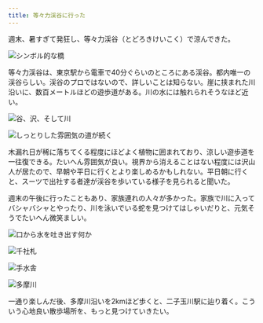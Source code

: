 ```yaml
---
title: 等々力渓谷に行った
---
```

週末、暑すぎて発狂し、等々力渓谷（とどろきけいこく）で涼んできた。

![](https://lh5.googleusercontent.com/5oDnJYRcncpRLd4K1iOyTg0A5AKI6SUzfW1qyjPHm7UvVapYYDfbAJUzaWfkq--6IRW6SzGFHJ5yr-DfLZQZEYIMKeNMqhnQxx1OxySzR-WpSopr3w2rwXhHItROz07qoD9o47iPln3xht3XjooCcVY "シンボル的な橋")

等々力渓谷は、東京駅から電車で40分ぐらいのところにある渓谷。都内唯一の渓谷らしい。渓谷のプロではないので、詳しいことは知らない。崖に挟まれた川沿いに、数百メートルほどの遊歩道がある。川の水には触れられそうなほど近い。

![](https://lh5.googleusercontent.com/3t8LdDFOfIBIdDEswvurf5eNh0Ngjs2OLi23dLgPWhQuCVwaenmpLyI84bkMsFyOEXhn3DoNIt3hFEb9D8a2dt3noiTkT0hD-qWQR9f4yUqEctSMqndYexZJdrwWIBXPtsgYrC_PyRVKK6oznXg404c "谷、沢、そして川")

![](https://lh4.googleusercontent.com/P4_RnruUDeDueHyhwTY-GO8bnA6cy2pzkoOnK8n6TO_7M5Rebwz_vqGpBDeTP_eLrBXCkyybP_RZTI_dMfVRXF9PiDQMEHnJ0W8psrXiQr3CYkmvkQI4LGqapgi-YnAE2Hy5oLT3tgYMITVkqGLDvdA "しっとりした雰囲気の道が続く")

木漏れ日が稀に落ちてくる程度にほどよく植物に囲まれており、涼しい遊歩道を一往復できる。たいへん雰囲気が良い。視界から消えることはない程度には沢山人が居たので、早朝や平日に行くとより楽しめるかもしれない。平日朝に行くと、スーツで出社する者達が渓谷を歩いている様子を見られると聞いた。

週末の午後に行ったこともあり、家族連れの人々が多かった。家族で川に入ってバシャバシャとやったり、川を泳いでいる蛇を見つけてはしゃいだりと、元気そうでたいへん微笑ましい。

![](https://lh6.googleusercontent.com/HaMzX15JeY4NfZlbeDlyNd6edqtOVeirLKPbubZamXOIlAgs84Pl2Di31hxeHNIYBY0mZt-6iOFdZJBcdPFOwfsyvOxDLAJqpJ9sNqyIqs3K1FSF5eKeQ1B979SsonHWK1rD5yPSFudGeW4flwGpfTk "口から水を吐き出す何か")

![](https://lh4.googleusercontent.com/zOjm6rjaR9zId6PyUHj8dWqF7lAtzzuOpBjVOpSdEao7DyKH3kKGCUu4IrYaoJ7SuHCzGOSShE7d5Wt_n0VmhjLoF-rQwOSti6W2KRIj9XLWNgwtPbg7LPlr_O2E4OtM8O6FOu5kEIJDNZQ5CGiMIfM "千社札")

![](https://lh6.googleusercontent.com/FR5vGXWBNXeKx8ga7eCP6ojpKFep2s7o5haavJWuFh-C4ruKgO6WUxkwoj59xI3xUvw6GBC4ndqp4PEScWqRjGDboVogLPKaB8USvPbLgaItVmV6goP9V7d5mrknvYyn75VWmBBTf3l017Zb0-FwjAc "手水舎")

![](https://lh5.googleusercontent.com/HAk5qbQd7QcDHzbpTLphdEYkCnXuw6TMX_fAN5tjqYagygvBEoXx6N4PWdy7NVLdAY9nTxRpHkCon9VTXKhpPg3O3iZlP8z5R3QU0cAJDXjrUAQ91qtZoWZhWf5DuVNE2YxagHgBcSNC876scNYTXl4 "多摩川")

一通り楽しんだ後、多摩川沿いを2kmほど歩くと、二子玉川駅に辿り着く。こういう心地良い散歩場所を、もっと見つけていきたい。
